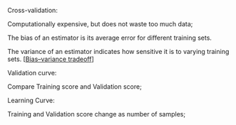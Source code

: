 Cross-validation:

Computationally expensive, but does not waste too much data;

The bias of an estimator is its average error for different training sets.

The variance of an estimator indicates how sensitive it is to varying training sets. 
[[Bias–variance tradeoff](https://en.wikipedia.org/wiki/Bias%E2%80%93variance_tradeoff)]

Validation curve:

Compare Training score and Validation score;

Learning Curve:

Training and Validation score change as number of samples;
